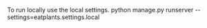 

To run locally use the local settings.
python manage.py runserver --settings=eatplants.settings.local
